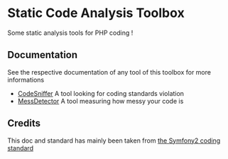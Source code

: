 Static Code Analysis Toolbox
============================

Some static analysis tools for PHP coding !

Documentation
-------------

See the respective documentation of any tool of this toolbox for more informations
- [CodeSniffer](./CodeSniffer/)
    A tool looking for coding standards violation
- [MessDetector](./MessDetector/)
    A tool measuring how messy your code is

Credits
-------

This doc and standard has mainly been taken from
[the Symfony2 coding standard](https://github.com/opensky/Symfony2-coding-standard)



